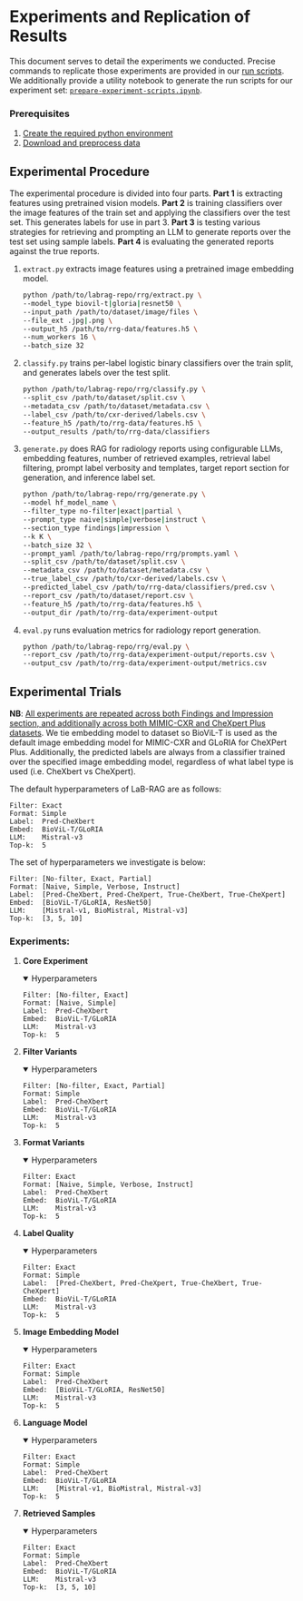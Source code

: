 # Experiments and Replication of Results

This document serves to detail the experiments we conducted. Precise commands to replicate those experiments are provided in our [run scripts](../scripts/). We additionally provide a utility notebook to generate the run scripts for our experiment set: [`prepare-experiment-scripts.ipynb`](../scripts/prepare-experiment-scripts.ipynb).

### Prerequisites
1. [Create the required python environment](README.md#environment-setup)
1. [Download and preprocess data](https://github.com/StevenSong/cxr-data-ingest)

## Experimental Procedure
The experimental procedure is divided into four parts. **Part 1** is extracting features using pretrained vision models. **Part 2** is training classifiers over the image features of the train set and applying the classifiers over the test set. This generates labels for use in part 3. **Part 3** is testing various strategies for retrieving and prompting an LLM to generate reports over the test set using sample labels. **Part 4** is evaluating the generated reports against the true reports.

1. `extract.py` extracts image features using a pretrained image embedding model.
    ```bash
    python /path/to/labrag-repo/rrg/extract.py \
    --model_type biovil-t|gloria|resnet50 \
    --input_path /path/to/dataset/image/files \
    --file_ext .jpg|.png \
    --output_h5 /path/to/rrg-data/features.h5 \
    --num_workers 16 \
    --batch_size 32
    ```
1. `classify.py` trains per-label logistic binary classifiers over the train split, and generates labels over the test split.
    ```bash
    python /path/to/labrag-repo/rrg/classify.py \
    --split_csv /path/to/dataset/split.csv \
    --metadata_csv /path/to/dataset/metadata.csv \
    --label_csv /path/to/cxr-derived/labels.csv \
    --feature_h5 /path/to/rrg-data/features.h5 \
    --output_results /path/to/rrg-data/classifiers
    ```
1. `generate.py` does RAG for radiology reports using configurable LLMs, embedding features, number of retrieved examples, retrieval label filtering, prompt label verbosity and templates, target report section for generation, and inference label set.
    ```bash
    python /path/to/labrag-repo/rrg/generate.py \
    --model hf_model_name \
    --filter_type no-filter|exact|partial \
    --prompt_type naive|simple|verbose|instruct \
    --section_type findings|impression \
    --k K \
    --batch_size 32 \
    --prompt_yaml /path/to/labrag-repo/rrg/prompts.yaml \
    --split_csv /path/to/dataset/split.csv \
    --metadata_csv /path/to/dataset/metadata.csv \
    --true_label_csv /path/to/cxr-derived/labels.csv \
    --predicted_label_csv /path/to/rrg-data/classifiers/pred.csv \
    --report_csv /path/to/dataset/report.csv \
    --feature_h5 /path/to/rrg-data/features.h5 \
    --output_dir /path/to/rrg-data/experiment-output
    ```
1. `eval.py` runs evaluation metrics for radiology report generation.
    ```bash
    python /path/to/labrag-repo/rrg/eval.py \
    --report_csv /path/to/rrg-data/experiment-output/reports.csv \
    --output_csv /path/to/rrg-data/experiment-output/metrics.csv
    ```

## Experimental Trials

**NB**: <u>All experiments are repeated across both Findings and Impression section, and additionally across both MIMIC-CXR and CheXpert Plus datasets</u>. We tie embedding model to dataset so BioViL-T is used as the default image embedding model for MIMIC-CXR and GLoRIA for CheXPert Plus. Additionally, the predicted labels are always from a classifier trained over the specified image embedding model, regardless of what label type is used (i.e. CheXbert vs CheXpert).

The default hyperparameters of LaB-RAG are as follows:
```
Filter: Exact
Format: Simple
Label:  Pred-CheXbert
Embed:  BioViL-T/GLoRIA
LLM:    Mistral-v3
Top-k:  5
```

The set of hyperparameters we investigate is below:
```
Filter: [No-filter, Exact, Partial]
Format: [Naive, Simple, Verbose, Instruct]
Label:  [Pred-CheXbert, Pred-CheXpert, True-CheXbert, True-CheXpert]
Embed:  [BioViL-T/GLoRIA, ResNet50]
LLM:    [Mistral-v1, BioMistral, Mistral-v3]
Top-k:  [3, 5, 10]
```

### Experiments:
1. **Core Experiment**
    <details open>
    <summary>Hyperparameters</summary>

    ```
    Filter: [No-filter, Exact]
    Format: [Naive, Simple]
    Label:  Pred-CheXbert
    Embed:  BioViL-T/GLoRIA
    LLM:    Mistral-v3
    Top-k:  5
    ```
    </details>
1. **Filter Variants**
    <details open>
    <summary>Hyperparameters</summary>

    ```
    Filter: [No-filter, Exact, Partial]
    Format: Simple
    Label:  Pred-CheXbert
    Embed:  BioViL-T/GLoRIA
    LLM:    Mistral-v3
    Top-k:  5
    ```
    </details>
1. **Format Variants**
    <details open>
    <summary>Hyperparameters</summary>

    ```
    Filter: Exact
    Format: [Naive, Simple, Verbose, Instruct]
    Label:  Pred-CheXbert
    Embed:  BioViL-T/GLoRIA
    LLM:    Mistral-v3
    Top-k:  5
    ```
    </details>
1. **Label Quality**
    <details open>
    <summary>Hyperparameters</summary>

    ```
    Filter: Exact
    Format: Simple
    Label:  [Pred-CheXbert, Pred-CheXpert, True-CheXbert, True-CheXpert]
    Embed:  BioViL-T/GLoRIA
    LLM:    Mistral-v3
    Top-k:  5
    ```
    </details>
1. **Image Embedding Model**
    <details open>
    <summary>Hyperparameters</summary>

    ```
    Filter: Exact
    Format: Simple
    Label:  Pred-CheXbert
    Embed:  [BioViL-T/GLoRIA, ResNet50]
    LLM:    Mistral-v3
    Top-k:  5
    ```
    </details>
1. **Language Model**
    <details open>
    <summary>Hyperparameters</summary>

    ```
    Filter: Exact
    Format: Simple
    Label:  Pred-CheXbert
    Embed:  BioViL-T/GLoRIA
    LLM:    [Mistral-v1, BioMistral, Mistral-v3]
    Top-k:  5
    ```
    </details>
1. **Retrieved Samples**
    <details open>
    <summary>Hyperparameters</summary>

    ```
    Filter: Exact
    Format: Simple
    Label:  Pred-CheXbert
    Embed:  BioViL-T/GLoRIA
    LLM:    Mistral-v3
    Top-k:  [3, 5, 10]
    ```
    </details>
